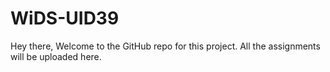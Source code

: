 # WiDS-UID39

Hey there,
Welcome to the GitHub repo for this project. All the assignments will be uploaded here.
